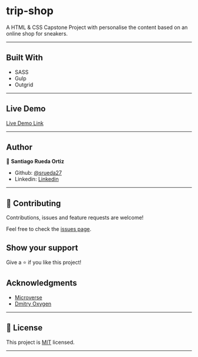 # trip-shop
A HTML &amp; CSS Capstone Project with personalise the content based on an online shop for sneakers.

---

## Built With

- SASS
- Gulp
- Outgrid

---

## Live Demo

[Live Demo Link](#)

---

## Author


👤 **Santiago Rueda Ortiz**

- Github: [@srueda27](https://github.com/srueda27)
- Linkedin: [Linkedin](https://www.linkedin.com/in/santiago-rueda-ortiz-2a3432194/)

---

## 🤝 Contributing

Contributions, issues and feature requests are welcome!

Feel free to check the [issues page](issues/).

## Show your support

Give a ⭐️ if you like this project!

## Acknowledgments

- [Microverse](https://microverse.org)
- [Dmitry Oxygen](https://dribbble.com/oxygen_dima)

---

## 📝 License

This project is [MIT](/LICENSE) licensed.

---
